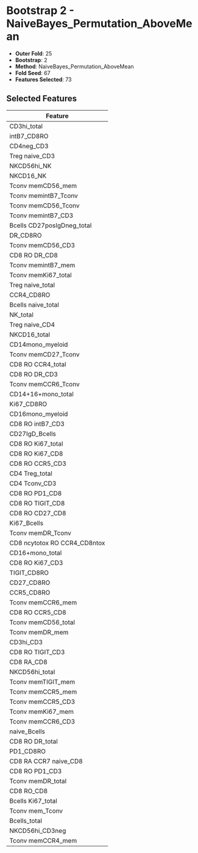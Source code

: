 # Bootstrap 2 - NaiveBayes_Permutation_AboveMean

- **Outer Fold**: 25
- **Bootstrap**: 2
- **Method**: NaiveBayes_Permutation_AboveMean
- **Fold Seed**: 67
- **Features Selected**: 73

## Selected Features

| Feature |
|---------|
| CD3hi_total |
| intB7_CD8RO |
| CD4neg_CD3 |
| Treg naive_CD3 |
| NKCD56hi_NK |
| NKCD16_NK |
| Tconv memCD56_mem |
| Tconv memintB7_Tconv |
| Tconv memCD56_Tconv |
| Tconv memintB7_CD3 |
| Bcells CD27posIgDneg_total |
| DR_CD8RO |
| Tconv memCD56_CD3 |
| CD8 RO DR_CD8 |
| Tconv memintB7_mem |
| Tconv memKi67_total |
| Treg naive_total |
| CCR4_CD8RO |
| Bcells naive_total |
| NK_total |
| Treg naive_CD4 |
| NKCD16_total |
| CD14mono_myeloid |
| Tconv memCD27_Tconv |
| CD8 RO CCR4_total |
| CD8 RO DR_CD3 |
| Tconv memCCR6_Tconv |
| CD14+16+mono_total |
| Ki67_CD8RO |
| CD16mono_myeloid |
| CD8 RO intB7_CD3 |
| CD27IgD_Bcells |
| CD8 RO Ki67_total |
| CD8 RO Ki67_CD8 |
| CD8 RO CCR5_CD3 |
| CD4 Treg_total |
| CD4 Tconv_CD3 |
| CD8 RO PD1_CD8 |
| CD8 RO TIGIT_CD8 |
| CD8 RO CD27_CD8 |
| Ki67_Bcells |
| Tconv memDR_Tconv |
| CD8 ncytotox RO CCR4_CD8ntox |
| CD16+mono_total |
| CD8  RO Ki67_CD3 |
| TIGIT_CD8RO |
| CD27_CD8RO |
| CCR5_CD8RO |
| Tconv memCCR6_mem |
| CD8 RO CCR5_CD8 |
| Tconv memCD56_total |
| Tconv memDR_mem |
| CD3hi_CD3 |
| CD8 RO TIGIT_CD3 |
| CD8 RA_CD8 |
| NKCD56hi_total |
| Tconv memTIGIT_mem |
| Tconv memCCR5_mem |
| Tconv memCCR5_CD3 |
| Tconv memKi67_mem |
| Tconv memCCR6_CD3 |
| naive_Bcells |
| CD8 RO DR_total |
| PD1_CD8RO |
| CD8 RA CCR7 naive_CD8 |
| CD8 RO PD1_CD3 |
| Tconv memDR_total |
| CD8 RO_CD8 |
| Bcells Ki67_total |
| Tconv mem_Tconv |
| Bcells_total |
| NKCD56hi_CD3neg |
| Tconv memCCR4_mem |
